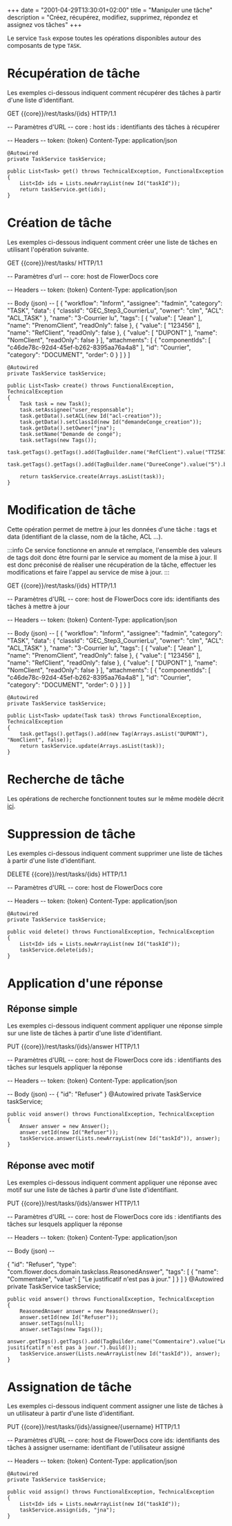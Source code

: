 +++
date = "2001-04-29T13:30:01+02:00"
title = "Manipuler une tâche"
description = "Créez, récupérez, modifiez, supprimez, répondez et assignez vos tâches"
+++

Le service `Task` expose toutes les opérations disponibles autour des composants de type `TASK`.

# Récupération de tâche

Les exemples ci-dessous indiquent comment récupérer des tâches à partir d'une liste d'identifiant.

GET {{core}}/rest/tasks/{ids} HTTP/1.1

-- Paramètres d'URL --
core : host
ids : identifiants des tâches à récupérer

-- Headers --
token: {token}
Content-Type: application/json

	@Autowired
    private TaskService taskService;

    public List<Task> get() throws TechnicalException, FunctionalException
    {
        List<Id> ids = Lists.newArrayList(new Id("taskId"));
        return taskService.get(ids);
    }

# Création de tâche

Les exemples ci-dessous indiquent comment créer une liste de tâches en utilisant l'opération suivante.

GET {{core}}/rest/tasks/ HTTP/1.1

-- Paramètres d'url --
core: host de FlowerDocs core

-- Headers --
token: {token}
Content-Type: application/json

-- Body (json) --
[
  {
	"workflow": "Inform",
    "assignee": "fadmin",
    "category": "TASK",
    "data": {
		"classId": "GEC_Step3_CourrierLu",
		"owner": "clm",
		"ACL": "ACL_TASK"
    },
	"name": "3-Courrier lu",
    "tags": [
		{
			"value": [
				"Jean"
			],
			"name": "PrenomClient",
			"readOnly": false
		},
		{
			"value": [
				"123456"
			],
			"name": "RefClient",
			"readOnly": false
		},
		{
			"value": [
				"DUPONT"
			],
			"name": "NomClient",
			"readOnly": false
		}
    ],
    "attachments": [
		{
			"componentIds": [
				"c46de78c-92d4-45ef-b262-8395aa76a4a8"
			],
			"id": "Courrier",
			"category": "DOCUMENT",
			"order": 0
		}
	]
  }
]

	@Autowired
    private TaskService taskService;

    public List<Task> create() throws FunctionalException, TechnicalException
    {
        Task task = new Task();
        task.setAssignee("user_responsable");
        task.getData().setACL(new Id("acl-creation"));
        task.getData().setClassId(new Id("demandeConge_creation"));
        task.getData().setOwner("jna");
        task.setName("Demande de congé");
        task.setTags(new Tags());
        task.getTags().getTags().add(TagBuilder.name("RefClient").value("TT2587496").build());
        task.getTags().getTags().add(TagBuilder.name("DureeConge").value("5").build());

        return taskService.create(Arrays.asList(task));
    }

# Modification de tâche

Cette opération permet de mettre à jour les données d'une tâche : tags et data (identifiant de la classe, nom de la tâche, ACL ...).

:::info
Ce service fonctionne en annule et remplace, l'ensemble des valeurs de tags doit donc être fourni par le service au moment de la mise à jour. Il est donc préconisé de réaliser une récupération de la tâche, effectuer les modifications et faire l'appel au service de mise à jour.
:::

GET {{core}}/rest/tasks/{ids} HTTP/1.1

-- Paramètres d'URL --
core: host de FlowerDocs core
ids: identifiants des tâches à mettre à jour

-- Headers --
token: {token}
Content-Type: application/json

-- Body (json) --
[
  {
	"workflow": "Inform",
    "assignee": "fadmin",
    "category": "TASK",
    "data": {
		"classId": "GEC_Step3_CourrierLu",
		"owner": "clm",
		"ACL": "ACL_TASK"
    },
    "name": "3-Courrier lu",
    "tags": [
		{
			"value": [
				"Jean"
			],
			"name": "PrenomClient",
			"readOnly": false
		},
		{
			"value": [
				"123456"
			],
			"name": "RefClient",
			"readOnly": false
		},
		{
			"value": [
				"DUPONT"
			],
			"name": "NomClient",
			"readOnly": false
		}
    ],
    "attachments": [
		{
			"componentIds": [
				"c46de78c-92d4-45ef-b262-8395aa76a4a8"
			],
			"id": "Courrier",
			"category": "DOCUMENT",
			"order": 0
		}
	]
  }
]

	@Autowired
    private TaskService taskService;

    public List<Task> update(Task task) throws FunctionalException, TechnicalException
    {
        task.getTags().getTags().add(new Tag(Arrays.asList("DUPONT"), "NomClient", false));
        return taskService.update(Arrays.asList(task));
    }

# Recherche de tâche

Les opérations de recherche fonctionnent toutes sur le même modèle décrit [ici](broken-link.md).

# Suppression de tâche

Les exemples ci-dessous indiquent comment supprimer une liste de tâches à partir d'une liste d'identifiant.

DELETE {{core}}/rest/tasks/{ids} HTTP/1.1

-- Paramètres d'URL --
core: host de FlowerDocs core

-- Headers --
token: {token}
Content-Type: application/json

	@Autowired
    private TaskService taskService;

    public void delete() throws FunctionalException, TechnicalException
    {
        List<Id> ids = Lists.newArrayList(new Id("taskId"));
        taskService.delete(ids);
    }

# Application d'une réponse

## Réponse simple
Les exemples ci-dessous indiquent comment appliquer une réponse simple sur une liste de tâches à partir d'une liste d'identifiant.

PUT {{core}}/rest/tasks/{ids}/answer HTTP/1.1

-- Paramètres d'URL --
core: host de FlowerDocs core
ids : identifiants des tâches sur lesquels appliquer la réponse

-- Headers --
token: {token}
Content-Type: application/json

-- Body (json) --
{
  "id": "Refuser"
}
	@Autowired
    private TaskService taskService;

    public void answer() throws FunctionalException, TechnicalException
    {
        Answer answer = new Answer();
        answer.setId(new Id("Refuser"));
        taskService.answer(Lists.newArrayList(new Id("taskId")), answer);
    }


## Réponse avec motif
Les exemples ci-dessous indiquent comment appliquer une réponse avec motif sur une liste de tâches à partir d'une liste d'identifiant.  

PUT {{core}}/rest/tasks/{ids}/answer HTTP/1.1

-- Paramètres d'URL --
core: host de FlowerDocs core
ids : identifiants des tâches sur lesquels appliquer la réponse

-- Headers --
token: {token}
Content-Type: application/json

-- Body (json) --

{
  "id": "Refuser",
   "type": "com.flower.docs.domain.taskclass.ReasonedAnswer",
   "tags": [
      {
        "name": "Commentaire",
        "value": [
          "Le justificatif n'est pas à jour."
        ]
      }
    ]
}
	@Autowired
    private TaskService taskService;

    public void answer() throws FunctionalException, TechnicalException
    {
        ReasonedAnswer answer = new ReasonedAnswer();
        answer.setId(new Id("Refuser"));
        answer.setTags(null);
        answer.setTags(new Tags());
        answer.getTags().getTags().add(TagBuilder.name("Commentaire").value("Le jusitifcatif n'est pas à jour.").build());
        taskService.answer(Lists.newArrayList(new Id("taskId")), answer);
    }

# Assignation de tâche

Les exemples ci-dessous indiquent comment assigner une liste de tâches à un utilisateur à partir d'une liste d'identifiant.

PUT {{core}}/rest/tasks/{ids}/assignee/{username} HTTP/1.1

-- Paramètres d'URL --
core: host de FlowerDocs core
ids: identifiants des tâches à assigner
username: identifiant de l'utilisateur assigné

-- Headers --
token: {token}
Content-Type: application/json

	@Autowired
    private TaskService taskService;

    public void assign() throws FunctionalException, TechnicalException
    {
        List<Id> ids = Lists.newArrayList(new Id("taskId"));
        taskService.assign(ids, "jna");
    }
